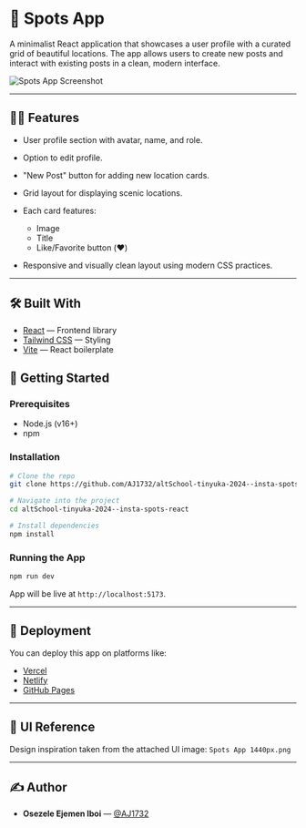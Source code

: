 # 📍 Spots App

A minimalist React application that showcases a user profile with a curated grid of beautiful locations. The app allows users to create new posts and interact with existing posts in a clean, modern interface.

![Spots App Screenshot](public/project-view.png)

---

## 🧑‍💻 Features

- User profile section with avatar, name, and role.
- Option to edit profile.
- "New Post" button for adding new location cards.
- Grid layout for displaying scenic locations.
- Each card features:

  - Image
  - Title
  - Like/Favorite button (❤️)

- Responsive and visually clean layout using modern CSS practices.

---

## 🛠️ Built With

- [React](https://reactjs.org/) — Frontend library
- [Tailwind CSS](https://tailwindcss.com/) — Styling
- [Vite](https://vitejs.dev/) — React boilerplate

## 🧪 Getting Started

### Prerequisites

- Node.js (v16+)
- npm

### Installation

```bash
# Clone the repo
git clone https://github.com/AJ1732/altSchool-tinyuka-2024--insta-spots-react.git

# Navigate into the project
cd altSchool-tinyuka-2024--insta-spots-react

# Install dependencies
npm install
```

### Running the App

```bash
npm run dev
```

App will be live at `http://localhost:5173`.

---

## 🚀 Deployment

You can deploy this app on platforms like:

- [Vercel](https://vercel.com/)
- [Netlify](https://www.netlify.com/)
- [GitHub Pages](https://pages.github.com/)

---

## 📸 UI Reference

Design inspiration taken from the attached UI image:
`Spots App 1440px.png`

---

## ✍️ Author

- **Osezele Ejemen Iboi** — [@AJ1732](https://github.com/AJ1732)
